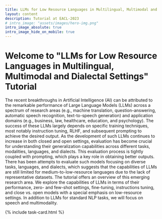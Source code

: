 ```yaml
---
title: LLMs for Low Resource Languages in Multilingual, Multimodal and Dialectal Settings
layout: content
description: Tutorial at EACL-2023
# intro_image: "assets/images/hero-img.png"
intro_image_absolute: true
intro_image_hide_on_mobile: true
---
```

# Welcome to "LLMs for Low Resource Languages in Multilingual, Multimodal and Dialectal Settings" Tutorial

The recent breakthroughs in Artificial Intelligence (AI) can be attributed to the remarkable performance of Large Language Models (LLMs) across a spectrum of research areas (e.g., machine translation, question-answering, automatic speech recognition, text-to-speech generation) and application domains (e.g., business, law, healthcare, education, and psychology). The success of these LLMs largely depends on specific training techniques, most notably instruction tuning, RLHF, and subsequent prompting to achieve the desired output. As the development of such LLMs continues to increase in both closed and open settings, evaluation has become crucial for understanding their generalization capabilities across different tasks, modalities, languages, and dialects. This evaluation process is tightly coupled with prompting, which plays a key role in obtaining better outputs. There has been attempts to evaluate such models focusing on diverse tasks, languages, and dialects, which suggests that the capabilities of LLMs are still limited for medium-to-low-resource languages due to the lack of representative datasets. The tutorial offers an overview of this emerging research area. We explore the capabilities of LLMs in terms of their performance, zero- and few-shot settings, fine-tuning, instructions tuning, and close vs. open models with a special emphasis on low-resource settings. In addition to LLMs for standard NLP tasks, we will focus on speech and multimodality.


{% include task-card.html %}
